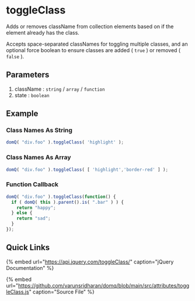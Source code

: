 # toggleClass

Adds or removes className from collection elements based on if the element already has the class.

Accepts space-separated classNames for toggling multiple classes, and an optional force boolean to ensure classes are added ( `true` ) or removed ( `false` ).


## Parameters
1. className : `string` / `array` / `function`
2. state : `boolean`

## Example

### Class Names As String

```javascript
domQ( "div.foo" ).toggleClass( 'highlight' );
```

### Class Names As Array

```javascript
domQ( "div.foo" ).toggleClass( [ 'highlight','border-red' ] );
```

### Function Callback

```javascript
domQ( "div.foo" ).toggleClass(function() {
  if ( domQ( this ).parent().is( ".bar" ) ) {
    return "happy";
  } else {
    return "sad";
  }
});
```

## Quick Links

{% embed url="https://api.jquery.com/toggleClass/" caption="jQuery Documentation" %}

{% embed url="https://github.com/varunsridharan/domq/blob/main/src/attributes/toggleClass.js" caption="Source File" %}

